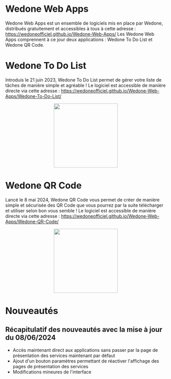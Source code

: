 # Wedone Web Apps

Wedone Web Apps est un ensemble de logiciels mis en place par Wedone, distribués gratuitement et accessibles à tous à cette adresse : https://wedoneofficiel.github.io/Wedone-Web-Apps/
Les Wedone Web Apps comprennent à ce jour deux applications : Wedone To Do List et Wedone QR Code.

# Wedone To Do List

Introduis le 21 juin 2023, Wedone To Do List permet de gérer votre liste de tâches de manière simple et agréable  ! Le logiciel est accessible de manière directe via cette adresse : https://wedoneofficiel.github.io/Wedone-Web-Apps/Wedone-To-Do-List/
<p align="center">
  <img src="https://wedoneofficiel.github.io/Wedone-Web-Apps/logo-todo.png" width="200" height="200"/>
</p>

# Wedone QR Code

Lancé le 8 mai 2024, Wedone QR Code vous permet de créer de manière simple et sécurisée des QR Code que vous pourrez par la suite télécharger et utiliser selon bon vous semble ! Le logiciel est accessible de manière directe via cette adresse : https://wedoneofficiel.github.io/Wedone-Web-Apps/Wedone-QR-Code/
<p align="center">
  <img src="https://wedoneofficiel.github.io/Wedone-Web-Apps/logo-qr.png" width="200" height="200"/>
</p>

# Nouveautés
## Récapitulatif des nouveautés avec la mise à jour du 08/06/2024
- Accès maintenant direct aux applications sans passer par la page de présentation des services maintenant par défaut
- Ajout d'un bouton paramètres permettant de réactiver l'affichage des pages de présentation des services
- Modifications mineures de l'interface
